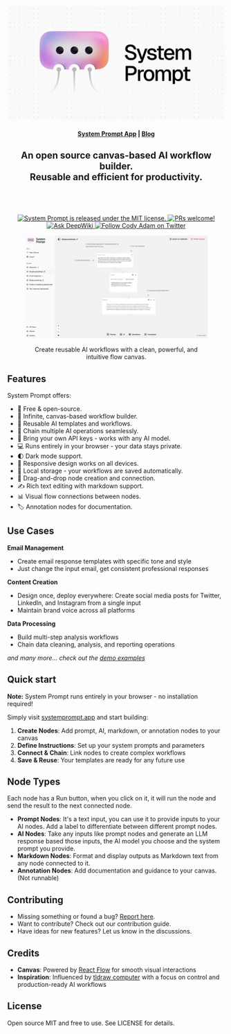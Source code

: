 <a href="https://systemprompt.app/" target="_blank" rel="noopener">
  <picture>
    <source media="(prefers-color-scheme: dark)" alt="System Prompt" srcset="./public/og-dark.png" />
    <img alt="System Prompt" src="./public/og.png" />
  </picture>
</a>

<h4 align="center">
  <a href="https://systemprompt.app">System Prompt App</a> |
  <a href="https://systemprompt.app/blog">Blog</a>
</h4>

<div align="center">
  <h2>
    An open source canvas-based AI workflow builder. </br>
    Reusable and efficient for productivity. </br>
  <br />
  </h2>
</div>

<br />
<p align="center">
  <a href="https://github.com/excalidraw/excalidraw/blob/master/LICENSE">
    <img alt="System Prompt is released under the MIT license." src="https://img.shields.io/badge/license-MIT-blue.svg"  />
  </a>
  <a href="https://docs.excalidraw.com/docs/introduction/contributing">
    <img alt="PRs welcome!" src="https://img.shields.io/badge/PRs-welcome-brightgreen.svg?style=flat"  />
  </a>
  <a href="https://deepwiki.com/codyadam/system-prompt">
    <img alt="Ask DeepWiki" src="https://deepwiki.com/badge.svg" />
  </a>
  <a href="https://twitter.com/codyadm">
    <img alt="Follow Cody Adam on Twitter" src="https://img.shields.io/twitter/follow/codyadm.svg?label=follow+@codyadm&style=social&logo=twitter"/>
  </a>
</p>

<div align="center">
  <figure>
    <a href="https://systemprompt.app" target="_blank" rel="noopener">
      <picture>
        <source media="(prefers-color-scheme: dark)" srcset="./public/screenshot-dark.png" />
        <img src="./public/screenshot.png" alt="Product showcase" />
      </picture>
    </a>
    <figcaption>
      <p align="center">
        Create reusable AI workflows with a clean, powerful, and intuitive flow canvas.
      </p>
    </figcaption>
  </figure>
</div>

## Features

System Prompt offers:

- 💯&nbsp;Free & open-source.
- 🎨&nbsp;Infinite, canvas-based workflow builder.
- 🔄&nbsp;Reusable AI templates and workflows.
- 🔗&nbsp;Chain multiple AI operations seamlessly.
- 🔑&nbsp;Bring your own API keys - works with any AI model.
- 💻&nbsp;Runs entirely in your browser - your data stays private.
- 🌓&nbsp;Dark mode support.
- 📱&nbsp;Responsive design works on all devices.
- 💾&nbsp;Local storage - your workflows are saved automatically.
- 🎯&nbsp;Drag-and-drop node creation and connection.
- ✍️&nbsp;Rich text editing with markdown support.
- 📊&nbsp;Visual flow connections between nodes.
- 🏷️&nbsp;Annotation nodes for documentation.

## Use Cases

**Email Management**
- Create email response templates with specific tone and style
- Just change the input email, get consistent professional responses

**Content Creation**
- Design once, deploy everywhere: Create social media posts for Twitter, LinkedIn, and Instagram from a single input
- Maintain brand voice across all platforms

**Data Processing**
- Build multi-step analysis workflows
- Chain data cleaning, analysis, and reporting operations

*and many more... check out the [demo examples](https://systemprompt.app)*

## Quick start

**Note:** System Prompt runs entirely in your browser - no installation required!

Simply visit [systemprompt.app](https://systemprompt.app) and start building:

1. **Create Nodes**: Add prompt, AI, markdown, or annotation nodes to your canvas
2. **Define Instructions**: Set up your system prompts and parameters
3. **Connect & Chain**: Link nodes to create complex workflows
4. **Save & Reuse**: Your templates are ready for any future use

## Node Types

Each node has a Run button, when you click on it, it will run the node and send the result to the next connected node.

- **Prompt Nodes**: It's a text input, you can use it to provide inputs to your AI nodes. Add a label to differentiate between different prompt nodes.
- **AI Nodes**: Take any inputs like prompt nodes and generate an LLM response based those inputs, the AI model you choose and the system prompt you provide.
- **Markdown Nodes**: Format and display outputs as Markdown text from any node connected to it.
- **Annotation Nodes**: Add documentation and guidance to your canvas. (Not runnable)

## Contributing

- Missing something or found a bug? [Report here](https://github.com/yourusername/system-prompt/issues).
- Want to contribute? Check out our contribution guide.
- Have ideas for new features? Let us know in the discussions.

## Credits

- **Canvas**: Powered by [React Flow](https://reactflow.dev/) for smooth visual interactions
- **Inspiration**: Influenced by [tldraw computer](https://computer.tldraw.com/) with a focus on control and production-ready AI workflows

## License

Open source MIT and free to use. See LICENSE for details.
